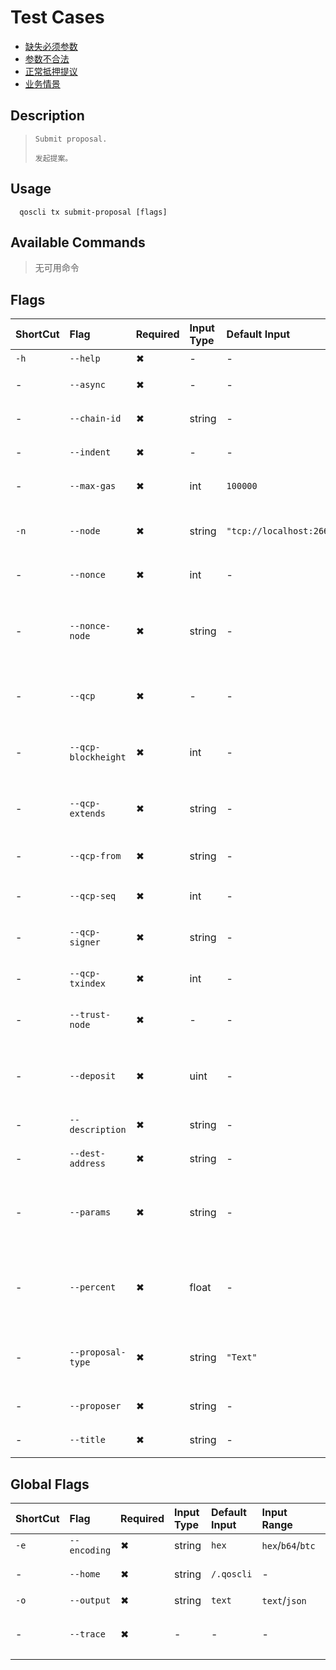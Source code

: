 # Test Cases

- [缺失必须参数](./TestCase01.md)
- [参数不合法](./TestCase02.md)
- [正常抵押提议](./TestCase03.md)
- [业务情景](./TestCase04.md)

## Description

>     Submit proposal.
>
>     发起提案。

## Usage

```
  qoscli tx submit-proposal [flags]
```

## Available Commands

>无可用命令

## Flags

| ShortCut | Flag                | Required | Input Type | Default Input             | Input Range                                 | Description                                                  |
|:---------|:--------------------|:---------|:-----------|:--------------------------|:--------------------------------------------|:-------------------------------------------------------------|
| `-h`     | `--help`            | ✖        | -          | -                         | -                                           | 帮助文档                                                         |
| -        | `--async`           | ✖        | -          | -                         | -                                           | 是否异步广播交易                                                     |
| -        | `--chain-id`        | ✖        | string     | -                         | -                                           | Tendermint节点的链ID                                             |
| -        | `--indent`          | ✖        | -          | -                         | -                                           | 向JSON响应添加缩进                                                  |
| -        | `--max-gas`         | ✖        | int        | `100000`                  | -                                           | 每个Tx设置的气体限制值                                                 |
| `-n`     | `--node`            | ✖        | string     | `"tcp://localhost:26657"` | -                                           | 为此链提供的Tendermint RPC接口: `<host>:<port>`                      |
| -        | `--nonce`           | ✖        | int        | -                         | -                                           | 要签署Tx的帐户nonce                                                |
| -        | `--nonce-node`      | ✖        | string     | -                         | -                                           | 用于其他链查询账户nonce的Tendermint RPC接口: `tcp://<host>:<port>`       |
| -        | `--qcp`             | ✖        | -          | -                         | -                                           | 是否启用QCP模式(qcp mode), 发送QCP Tx                                |
| -        | `--qcp-blockheight` | ✖        | int        | -                         | -                                           | QCP模式Flag标志: 原始Tx块高度，块高度必须大于0                                |
| -        | `--qcp-extends`     | ✖        | string     | -                         | -                                           | QCP模式Flag标志: QCP Tx扩展信息                                      |
| -        | `--qcp-from`        | ✖        | string     | -                         | -                                           | QCP模式Flag标志: QCP Tx源链ID                                      |
| -        | `--qcp-seq`         | ✖        | int        | -                         | -                                           | QCP模式Flag标志: QCP顺序                                           |
| -        | `--qcp-signer`      | ✖        | string     | -                         | -                                           | QCP模式Flag标志: QCP Tx签名者key名称                                  |
| -        | `--qcp-txindex`     | ✖        | int        | -                         | -                                           | QCP模式Flag标志: 原始Tx索引                                          |
| -        | `--trust-node`      | ✖        | -          | -                         | -                                           | 是否信任连接的完整节点（不验证其响应证据）                                        |
| -        | `--deposit`         | ✖        | uint       | -                         | -                                           | (主要参数)提案发起人支付的初始保证金。必须是严格的正数。                                |
| -        | `--description`     | ✖        | string     | -                         | -                                           | (主要参数)提案描述                                                   |
| -        | `--dest-address`    | ✖        | string     | -                         | -                                           | (主要参数)接收QOS的地址                                               |
| -        | `--params`          | ✖        | string     | -                         | -                                           | (主要参数)参数，格式为：`<module>/<key>:<value>,<module>/<key>:<value>` |
| -        | `--percent`         | ✖        | float      | -                         | -                                           | (主要参数)费用池(fee pool)中发送到目标地址(dest-address)的QOS百分比             |
| -        | `--proposal-type`   | ✖        | string     | `"Text"`                  | `"Text"`, `"ParameterChange"`, `"TaxUsage"` | (主要参数)验证人`Owner`账户本地密钥库名字或账户地址                               |
| -        | `--proposer`        | ✖        | string     | -                         | -                                           | (主要参数)提交提案的提案人                                               |
| -        | `--title`           | ✖        | string     | -                         | -                                           | (主要参数)提案标题                                                   |

## Global Flags

| ShortCut | Flag         | Required | Input Type | Default Input | Input Range       | Description  |
|:---------|:-------------|:---------|:-----------|:--------------|:------------------|:-------------|
| `-e`     | `--encoding` | ✖        | string     | `hex`         | `hex`/`b64`/`btc` | 二进制编码        |
| -        | `--home`     | ✖        | string     | `/.qoscli`    | -                 | 配置和数据的目录     |
| `-o`     | `--output`   | ✖        | string     | `text`        | `text`/`json`     | 输出格式         |
| -        | `--trace`    | ✖        | -          | -             | -                 | 打印出错时的完整堆栈跟踪 |
